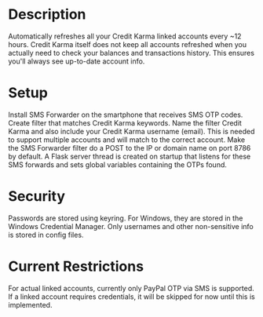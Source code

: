 # Description
Automatically refreshes all your Credit Karma linked accounts every ~12 hours. Credit Karma itself does not
keep all accounts refreshed when you actually need to check your balances and transactions history. This
ensures you'll always see up-to-date account info.

# Setup
Install SMS Forwarder on the smartphone that receives SMS OTP codes. Create filter that matches Credit Karma
keywords. Name the filter Credit Karma and also include your Credit Karma username (email). This is needed
to support multiple accounts and will match to the correct account. Make the SMS Forwarder filter do a POST
to the IP or domain name on port 8786 by default. A Flask server thread is created on startup that listens
for these SMS forwards and sets global variables containing the OTPs found.

# Security
Passwords are stored using keyring. For Windows, they are stored in the Windows Credential Manager.
Only usernames and other non-sensitive info is stored in config files.

# Current Restrictions
For actual linked accounts, currently only PayPal OTP via SMS is supported. If a linked account requires credentials,
it will be skipped for now until this is implemented.
